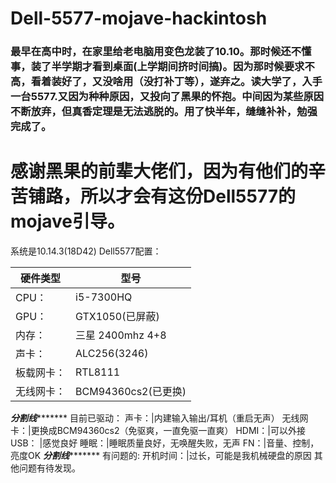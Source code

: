 # Dell-5577-mojave-hackintosh
### 最早在高中时，在家里给老电脑用变色龙装了10.10。那时候还不懂事，装了半学期才看到桌面(上学期间挤时间搞)。因为那时候要求不高，看着装好了，又没啥用（没打补丁等），遂弃之。读大学了，入手一台5577.又因为种种原因，又投向了黑果的怀抱。中间因为某些原因不断放弃，但真香定理是无法逃脱的。用了快半年，缝缝补补，勉强完成了。

# 感谢黑果的前辈大佬们，因为有他们的辛苦铺路，所以才会有这份Dell5577的mojave引导。 
系统是10.14.3(18D42)
Dell5577配置： 

 硬件类型|型号
 ---- | ----- 
CPU：|i5-7300HQ
GPU：|GTX1050(已屏蔽)
内存：|三星 2400mhz 4+8
声卡：|ALC256(3246)
板载网卡：|RTL8111
无线网卡：|BCM94360cs2(已更换)
*****************************分割线************************************ 
目前已驱动：
声卡：|内建输入输出/耳机（重启无声）
无线网卡：|更换成BCM94360cs2（免驱爽，一直免驱一直爽）
HDMI：|可以外接
USB： |感觉良好
睡眠：|睡眠质量良好，无唤醒失败，无声
FN：|音量、控制，亮度OK
*****************************分割线************************************ 
有问题的:
开机时间：|过长，可能是我机械硬盘的原因
其他问题有待发现。

